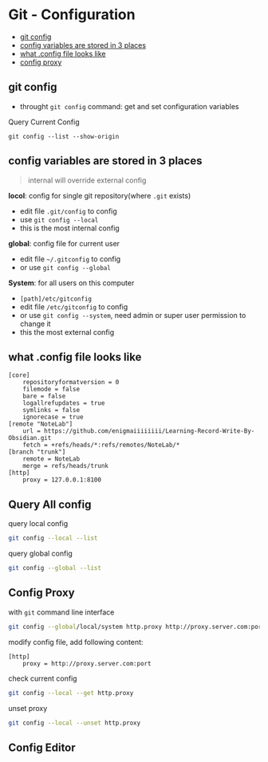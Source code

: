 # Git - Configuration

* [git config](#git-config)
* [config variables are stored in 3 places](#config-variables-are-stored-in-3-places)
* [what .config file looks like](#what-config-file-looks-like)
* [config proxy](#config-proxy)

## git config

- throught `git config` command: get and set configuration variables

Query Current Config

```shell
git config --list --show-origin
```

## config variables are stored in 3 places

> internal will override external config

**locol**: config for single git repository(where `.git` exists)

- edit file `.git/config` to config
- use `git config --local`
- this is the most internal config

**global**: config file for current user

- edit file `~/.gitconfig` to config
- or use `git config --global`

**System**: for all users on this computer

- `[path]/etc/gitconfig`
- edit file `/etc/gitconfig` to config
- or use `git config --system`, need admin or super user permission to change it
- this the most external config

## what .config file looks like

```
[core]
	repositoryformatversion = 0
	filemode = false
	bare = false
	logallrefupdates = true
	symlinks = false
	ignorecase = true
[remote "NoteLab"]
	url = https://github.com/enigmaiiiiiiii/Learning-Record-Write-By-Obsidian.git
	fetch = +refs/heads/*:refs/remotes/NoteLab/*
[branch "trunk"]
	remote = NoteLab
	merge = refs/heads/trunk
[http]
	proxy = 127.0.0.1:8100
```

## Query All config

query local config

```bash
git config --local --list
```

query global config

```sh
git config --global --list
```
## Config Proxy

with `git` command line interface

```bash
git config --global/local/system http.proxy http://proxy.server.com:port
```

modify config file, add following content:

```
[http]
    proxy = http://proxy.server.com:port
```

check current config

```bash
git config --local --get http.proxy
```

unset proxy

```bash
git config --local --unset http.proxy
```

## Config Editor


